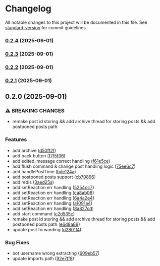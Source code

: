 # Changelog

All notable changes to this project will be documented in this file. See [standard-version](https://github.com/conventional-changelog/standard-version) for commit guidelines.

### [0.2.4](https://github.com/Jagmesh/postula/compare/v0.2.3...v0.2.4) (2025-09-01)

### [0.2.3](https://github.com/Jagmesh/postula/compare/v0.2.2...v0.2.3) (2025-09-01)

### [0.2.2](https://github.com/Jagmesh/postula/compare/v0.2.1...v0.2.2) (2025-09-01)

### [0.2.1](https://github.com/Jagmesh/postula/compare/v0.2.0...v0.2.1) (2025-09-01)

## 0.2.0 (2025-09-01)


### ⚠ BREAKING CHANGES

* remake post id storing && add archive thread for storing posts && add postponed posts path

### Features

* add archive ([d50ff2f](https://github.com/Jagmesh/postula/commit/d50ff2fdf4a6608f2a1118f06c2f6e4bd5563133))
* add back button ([f7f5f06](https://github.com/Jagmesh/postula/commit/f7f5f061b2f2299ae95f9218872d2f6670d53b85))
* add edited_message correct handling ([f61e5ce](https://github.com/Jagmesh/postula/commit/f61e5cec4d113346eecb343ba17d7826c676cfe9))
* add flush command & change post handling logic ([75ee6c7](https://github.com/Jagmesh/postula/commit/75ee6c7ac161d0fdf5ec0a0377a1e08ce1d68275))
* add handlePostTime ([bde124a](https://github.com/Jagmesh/postula/commit/bde124a608117b88bd8fae914ffc803fac042f2d))
* add postponed posts support ([cb70896](https://github.com/Jagmesh/postula/commit/cb708969182b3a94e249dd9f64d6e96f2d33ca86))
* add redis ([3aed25a](https://github.com/Jagmesh/postula/commit/3aed25aa2ed951971db25f0bc1d794feb1269bfa))
* add setReaction err handling ([5254dc7](https://github.com/Jagmesh/postula/commit/5254dc7a740d9735e14f68310533b28bc49f8217))
* add setReaction err handling ([ca8ab08](https://github.com/Jagmesh/postula/commit/ca8ab08d7c1e628335a1bd4c937d3cbf0b0800b9))
* add setReaction err handling ([6a4a2e4](https://github.com/Jagmesh/postula/commit/6a4a2e4abce346b438fd0121f9e71b09f7b10c0c))
* add setReaction err handling ([a1091a4](https://github.com/Jagmesh/postula/commit/a1091a443fbaffd921765e85ed6b7a63164f513b))
* add setReaction err handling ([8a827cd](https://github.com/Jagmesh/postula/commit/8a827cdd8a034c57059f79e71ea2e3afda2f3d69))
* add start command ([c2d535c](https://github.com/Jagmesh/postula/commit/c2d535c010227074296181aae4aa6e3c2c9a0c3e))
* remake post id storing && add archive thread for storing posts && add postponed posts path ([e6d8a89](https://github.com/Jagmesh/postula/commit/e6d8a897e3bce728f88a0a005b6ece9cd370c4c5))
* update post forwarding ([d2801f4](https://github.com/Jagmesh/postula/commit/d2801f40472247e60a90fd0b66617b42961479fb))


### Bug Fixes

* bot username wrong extracting ([609eb57](https://github.com/Jagmesh/postula/commit/609eb572338970aac81f644d5bb21551df74ceda))
* update imports path ([92e7ff8](https://github.com/Jagmesh/postula/commit/92e7ff8803d07c2faf08fdb896835c5e4c4da015))
